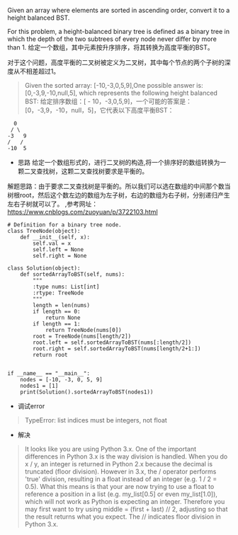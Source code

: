 Given an array where elements are sorted in ascending order, convert it to a height balanced BST.

For this problem, a height-balanced binary tree is defined as a binary tree in which the depth of the two subtrees of every node never differ by more than 1.
给定一个数组，其中元素按升序排序，将其转换为高度平衡的BST。

对于这个问题，高度平衡的二叉树被定义为二叉树，其中每个节点的两个子树的深度从不相差超过1。
>Given the sorted array: [-10,-3,0,5,9],One possible answer is: [0,-3,9,-10,null,5], which represents the following height balanced BST:
给定排序数组：[ - 10，-3,0,5,9]，一个可能的答案是：[0，-3,9，-10，null，5]，它代表以下高度平衡BST：

      0
     / \
    -3   9
    /   /
    -10  5
    
- 思路
给定一个数组形式的，进行二叉树的构造,将一个排序好的数组转换为一颗二叉查找树，这颗二叉查找树要求是平衡的。

解题思路：由于要求二叉查找树是平衡的。所以我们可以选在数组的中间那个数当树根root，然后这个数左边的数组为左子树，右边的数组为右子树，分别递归产生左右子树就可以了。
,参考网址：<https://www.cnblogs.com/zuoyuan/p/3722103.html>

~~~
# Definition for a binary tree node.
class TreeNode(object):
    def __init__(self, x):
        self.val = x
        self.left = None
        self.right = None

class Solution(object):
    def sortedArrayToBST(self, nums):
        """
        :type nums: List[int]
        :rtype: TreeNode
        """
        length = len(nums)
        if length == 0:
            return None
        if length == 1:
            return TreeNode(nums[0])
        root = TreeNode(nums[length/2])
        root.left = self.sortedArrayToBST(nums[:length/2])
        root.right = self.sortedArrayToBST(nums[length/2+1:])
        return root


if __name__ == "__main__":
    nodes = [-10, -3, 0, 5, 9]
    nodes1 = [1]
    print(Solution().sortedArrayToBST(nodes1))

~~~

- 调试error
>TypeError: list indices must be integers, not float
- 解决
>It looks like you are using Python 3.x. One of the important differences in Python 3.x is the way division is handled. When you do x / y, an integer is returned in Python 2.x because the decimal is truncated (floor division). However in 3.x, the / operator performs 'true' division, resulting in a float instead of an integer (e.g. 1 / 2 = 0.5). What this means is that your are now trying to use a float to reference a position in a list (e.g. my_list[0.5] or even my_list[1.0]), which will not work as Python is expecting an integer. Therefore you may first want to try using middle = (first + last) // 2, adjusting so that the result returns what you expect. The // indicates floor division in Python 3.x.
